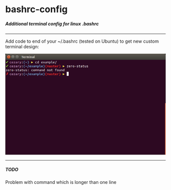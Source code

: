 # bashrc-config
##### Additional terminal config for linux .bashrc

---

Add code to end of your ~/.bashrc (tested on Ubuntu) to get new custom terminal design:

![Terminal](terminal.png)

---

##### TODO
Problem with command which is longer than one line
